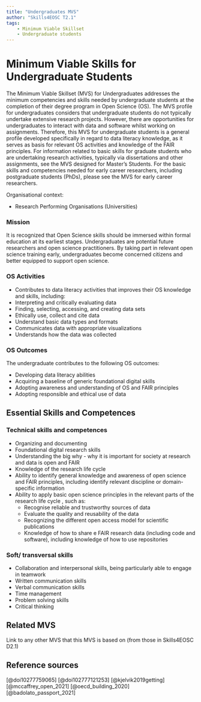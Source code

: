 ```yaml
---
title: "Undergraduates MVS"
author: "Skills4EOSC T2.1"
tags: 
    - Minimum Viable Skillset
    - Undergraduate students
---
```


# Minimum Viable Skills for **Undergraduate Students**

The Minimum Viable Skillset (MVS) for Undergraduates addresses the minimum competencies and skills needed by undergraduate students at the completion of their degree program in Open Science (OS). The MVS profile for undergraduates considers that undergraduate students do not typically undertake extensive research projects. However, there are opportunities for undergraduates to interact with data and software whilst working on assignments. Therefore, this MVS for undergraduate students is a general profile developed specifically in regard to data literacy knowledge, as it serves as basis for relevant OS activities and knowledge of the FAIR principles. For information related to basic skills for graduate students who are undertaking research activities, typically via dissertations and other assignments, see the MVS designed for Master’s Students. For the basic skills and competencies needed for early career researchers, including postgraduate students (PhDs), please see the MVS for early career researchers.

Organisational context:

- Research Performing Organisations (Universities)

### Mission

It is recognized that Open Science skills should be immersed within formal education at its earliest stages. Undergraduates are potential future researchers and open science practitioners. By taking part in relevant open science training early, undergraduates become concerned citizens and better equipped to support open science. 


### OS Activities 

- Contributes to data literacy activities that improves their OS knowledge and skills, including:
- Interpreting and critically evaluating data
- Finding, selecting, accessing, and creating data sets
- Ethically use, collect and cite data
- Understand basic data types and formats
- Communicates data with appropriate visualizations 
- Understands how the data was collected 

### OS Outcomes

The undergraduate contributes to the following OS outcomes:

- Developing data literacy abilities  
- Acquiring a baseline of generic foundational digital skills
- Adopting awareness and understanding of OS and FAIR principles 
- Adopting responsible and ethical use of data

## Essential Skills and Competences

### Technical skills and competences

- Organizing and documenting 
- Foundational digital research skills 
- Understanding the big why - why it is important for society at research and data is open and FAIR
- Knowledge of the research life cycle
- Ability to identify  general knowledge and awareness of open science and FAIR principles, including identify relevant discipline or domain-specific information 
- Ability to apply basic open science principles in the relevant parts of the research life cycle , such as: 
    - Recognise reliable and trustworthy sources of data 
    - Evaluate the quality and reusability of the data 
    - Recognizing  the different open access model for scientific publications
    - Knowledge of how to share e FAIR research data (including code and software), including knowledge of how to use repositories 

 
### Soft/ transversal skills

- Collaboration and interpersonal skills, being particularly able to engage in teamwork
- Written communication skills
- Verbal communication skills
- Time management
- Problem solving skills
- Critical thinking

## Related MVS
Link to any other MVS that this MVS is based on (from those in Skills4EOSC D2.1)

## Reference sources

[@doi10277759065] [@doi102777121253] [@kjelvik2019getting] [@mccaffrey_open_2021] [@oecd_building_2020] [@badolato_passport_2021]
